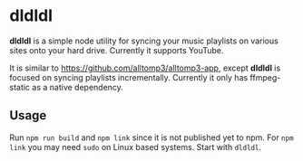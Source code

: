 dldldl
======

**dldldl** is a simple node utility for syncing your music playlists on various
sites onto your hard drive. Currently it supports YouTube.

It is similar to https://github.com/alltomp3/alltomp3-app, except
**dldldl** is focused on syncing playlists incrementally. Currently it only
has ffmpeg-static as a native dependency.

Usage
-----

Run `npm run build` and `npm link` since it is not published yet to npm.
For `npm link` you may need `sudo` on Linux based systems.
Start with `dldldl`.